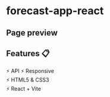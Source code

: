 # forecast-app-react
## Page preview
> 
>
## Features 📋
⚡ API
⚡️ Responsive                                                            
⚡️ HTML5 & CSS3                                                                                  
⚡️ React + Vite
